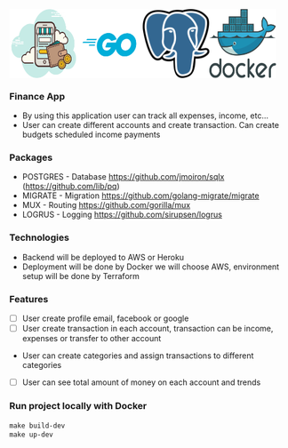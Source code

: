 <div style="display:flex">
  <img src="/public/bg_banner.png" alt="Alt text" title="Finance App" width="120">
  <img src="/public/go-logo.png" alt="Alt text" title="Golang" width="120">
  <img src="/public/postgres-logo.png" alt="Alt text" title="PostgreSQL" width="120">
  <img src="/public/docker.png" alt="Alt text" title="Docker" width="120">
</div>

### Finance App
- By using this application user can track all expenses, income, etc...
- User can create different accounts and create transaction. Can create budgets scheduled income payments


### Packages

- POSTGRES - Database https://github.com/jmoiron/sqlx (https://github.com/lib/pq)
- MIGRATE - Migration https://github.com/golang-migrate/migrate
- MUX - Routing https://github.com/gorilla/mux
- LOGRUS - Logging  https://github.com/sirupsen/logrus


### Technologies

- Backend will be deployed to AWS or Heroku
- Deployment will be done by Docker we will choose AWS, environment setup will be done by Terraform


### Features
* [ ] User create profile email, facebook or google 
* [ ] User create transaction in each account, transaction can be income, expenses or transfer to other account
* User can create categories and assign transactions to different categories
* [ ] User can see total amount of money on each account and trends


### Run project locally with Docker
```
make build-dev
make up-dev

```

